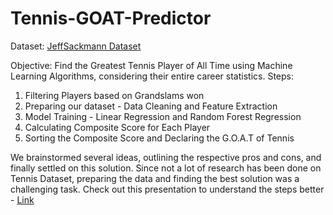 # Tennis-GOAT-Predictor

Dataset: [JeffSackmann Dataset](https://github.com/JeffSackmann/tennis_atp)

Objective: Find the Greatest Tennis Player of All Time using Machine Learning Algorithms, considering their entire career statistics.
Steps:
1) Filtering Players based on Grandslams won
2) Preparing our dataset - Data Cleaning and Feature Extraction
3) Model Training - Linear Regression and Random Forest Regression
4) Calculating Composite Score for Each Player
5) Sorting the Composite Score and Declaring the G.O.A.T of Tennis

We brainstormed several ideas, outlining the respective pros and cons, and finally settled on this solution. Since not a lot of research has been done on Tennis Dataset, preparing the data and finding the best solution was a challenging task.
Check out this presentation to understand the steps better - [Link](https://www.canva.com/design/DAGWdpKcaHE/A5p8Lq_8jA_SI_i3x3muYA/edit?utm_content=DAGWdpKcaHE&utm_campaign=designshare&utm_medium=link2&utm_source=sharebutton)
